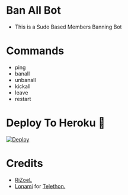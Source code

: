 # Ban All Bot

- This is a Sudo Based Members Banning Bot 
 
# Commands
- ping
- banall
- unbanall
- kickall
- leave 
- restart

# Deploy To Heroku 🚀
[![Deploy](https://www.herokucdn.com/deploy/button.svg)](https://heroku.com/deploy?template=https://github.com/zeusop2/Virusbanall)

# Credits
* [RiZoeL](https://github.com/Zeusop2)
* [Lonami](https://github.com/LonamiWebs/) for [Telethon.](https://github.com/LonamiWebs/Telethon)
